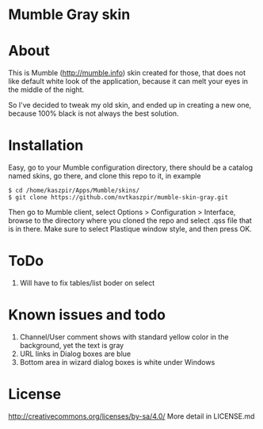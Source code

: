Mumble Gray skin
================

# About #

This is Mumble (http://mumble.info) skin created for those, that does
not like default white look of the application, because it can melt
your eyes in the middle of the night.

So I've decided to tweak my old skin, and ended up in creating a new
one, because 100% black is not always the best solution.

# Installation #
Easy, go to your Mumble configuration directory, there should be a
catalog named skins, go there, and clone this repo to it, in example
```
$ cd /home/kaszpir/Apps/Mumble/skins/
$ git clone https://github.com/nvtkaszpir/mumble-skin-gray.git
```
Then go to Mumble client, select Options > Configuration > Interface,
browse to the directory where you cloned the repo and select .qss
file that is in there. Make sure to select Plastique window style, and
then press OK.

# ToDo #
1. Will have to fix tables/list boder on select

# Known issues and todo #
1. Channel/User comment shows with standard yellow color in the 
background, yet the text is gray
2. URL links in Dialog boxes are blue
3. Bottom area in wizard dialog boxes is white under Windows

# License #

http://creativecommons.org/licenses/by-sa/4.0/
More detail in LICENSE.md
